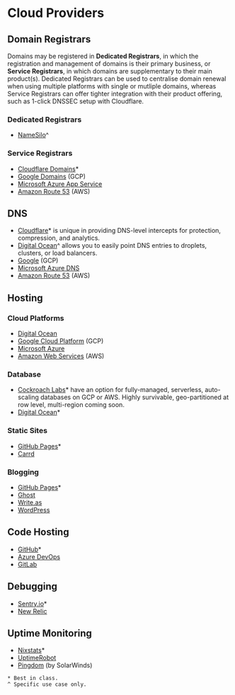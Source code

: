 # Cloud Providers

## Domain Registrars

Domains may be registered in **Dedicated Registrars**, in which the registration and management of domains is their primary business, or **Service Registrars**, in which domains are supplementary to their main product(s). Dedicated Registrars can be used to centralise domain renewal when using multiple platforms with single or mutliple domains, whereas Service Registrars can offer tighter integration with their product offering, such as 1-click DNSSEC setup with Cloudflare.

### Dedicated Registrars
- [NameSilo](https://www.namesilo.com/pricing)^

### Service Registrars
- [Cloudflare Domains](https://cloudflare.com/)*
- [Google Domains](https://domains.google.com/registrar) (GCP)
- [Microsoft Azure App Service](https://azure.microsoft.com/en-gb/pricing/)
- [Amazon Route 53](https://aws.amazon.com/pricing/) (AWS)

## DNS
- [Cloudflare](https://cloudflare.com/)* is unique in providing DNS-level intercepts for protection, compression, and analytics.
- [Digital Ocean](https://www.digitalocean.com/pricing/)^ allows you to easily point DNS entries to droplets, clusters, or load balancers.
- [Google](https://domains.google.com/registrar) (GCP)
- [Microsoft Azure DNS](https://azure.microsoft.com/en-gb/pricing/details/dns/)
- [Amazon Route 53](https://aws.amazon.com/pricing/) (AWS)

## Hosting

### Cloud Platforms
- [Digital Ocean](https://www.digitalocean.com/pricing/)
- [Google Cloud Platform](https://cloud.google.com/pricing) (GCP)
- [Microsoft Azure](https://azure.microsoft.com/en-gb/pricing/)
- [Amazon Web Services](https://aws.amazon.com/pricing/) (AWS)

### Database
- [Cockroach Labs](https://www.cockroachlabs.com/pricing/)* have an option for fully-managed, serverless, auto-scaling databases on GCP or AWS. Highly survivable, geo-partitioned at row level, multi-region coming soon.
- [Digital Ocean](https://www.digitalocean.com/pricing/)*

### Static Sites
- [GitHub Pages](https://pages.github.com/)*
- [Carrd](https://carrd.co/pro)

### Blogging
- [GitHub Pages](https://pages.github.com/)*
- [Ghost](https://ghost.org/pricing/)
- [Write.as](https://write.as/pricing)
- [WordPress](https://wordpress.com/pricing/)

## Code Hosting
- [GitHub](https://github.com/pricing)*
- [Azure DevOps](https://azure.microsoft.com/en-us/services/devops/)
- [GitLab](https://about.gitlab.com/pricing/)

## Debugging
- [Sentry.io](https://sentry.io/pricing/)*
- [New Relic](https://newrelic.com/pricing)

## Uptime Monitoring
- [Nixstats](https://nixstats.com/#pricing)*
- [UptimeRobot](https://uptimerobot.com/pricing/)
- [Pingdom](https://www.pingdom.com/pricing/) (by SolarWinds)

```
* Best in class.
^ Specific use case only.
```
